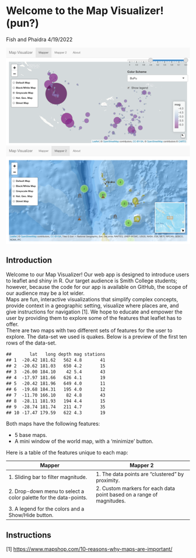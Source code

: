 Welcome to the Map Visualizer! (pun?)
================
Fish and Phaidra
4/19/2022

![map\_visualizer\_preview](preview.png)
![map\_visualizer\_preview2](preview2.png)

## Introduction

Welcome to our Map Visualizer! Our web app is designed to introduce
users to leaflet and shiny in R. Our target audience is Smith College
students; however, because the code for our app is available on GitHub,
the scope of our audience may be a lot wider.  
Maps are fun, interactive visualizations that simplify complex concepts,
provide context in a geographic setting, visualize where places are, and
give instructions for navigation [1]. We hope to educate and empower the
user by providing them to explore some of the features that leaflet has
to offer.  
There are two maps with two different sets of features for the user to
explore. The data-set we used is quakes. Below is a preview of the first
ten rows of the data-set.

    ##       lat   long depth mag stations
    ## 1  -20.42 181.62   562 4.8       41
    ## 2  -20.62 181.03   650 4.2       15
    ## 3  -26.00 184.10    42 5.4       43
    ## 4  -17.97 181.66   626 4.1       19
    ## 5  -20.42 181.96   649 4.0       11
    ## 6  -19.68 184.31   195 4.0       12
    ## 7  -11.70 166.10    82 4.8       43
    ## 8  -28.11 181.93   194 4.4       15
    ## 9  -28.74 181.74   211 4.7       35
    ## 10 -17.47 179.59   622 4.3       19

Both maps have the following features:

-   5 base maps.
-   A mini window of the world map, with a ‘minimize’ button.

Here is a table of the features unique to each map:

| Mapper                                                            | Mapper 2                                                               |
|-------------------------------------------------------------------|------------------------------------------------------------------------|
| 1\. Sliding bar to filter magnitude.                              | 1\. The data points are “clustered” by proximity.                      |
| 2\. Drop-down menu to select a color palette for the data-points. | 2\. Custom markers for each data point based on a range of magnitudes. |
| 3\. A legend for the colors and a Show/Hide button.               |                                                                        |

## Instructions

[1] <https://www.mapshop.com/10-reasons-why-maps-are-important/>
